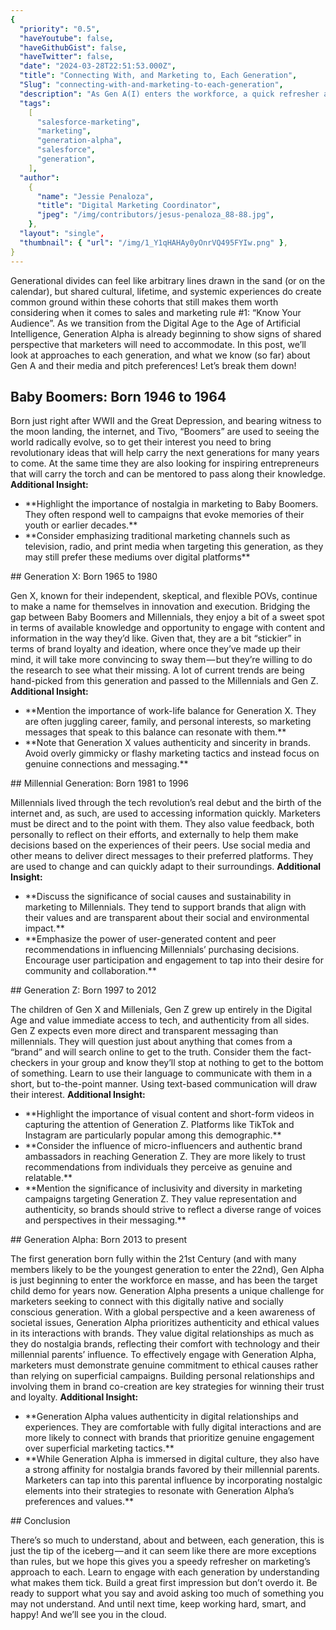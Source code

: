 ```yaml
---
{
  "priority": "0.5",
  "haveYoutube": false,
  "haveGithubGist": false,
  "haveTwitter": false,
  "date": "2024-03-28T22:51:53.000Z",
  "title": "Connecting With, and Marketing to, Each Generation",
  "Slug": "connecting-with-and-marketing-to-each-generation",
  "description": "As Gen A(I) enters the workforce, a quick refresher and a new audience..",
  "tags":
    [
      "salesforce-marketing",
      "marketing",
      "generation-alpha",
      "salesforce",
      "generation",
    ],
  "author":
    {
      "name": "Jessie Penaloza",
      "title": "Digital Marketing Coordinator",
      "jpeg": "/img/contributors/jesus-penaloza_88-88.jpg",
    },
  "layout": "single",
  "thumbnail": { "url": "/img/1_Y1qHAHAy0yOnrVQ495FYIw.png" },
}
---
```


Generational divides can feel like arbitrary lines drawn in the sand (or on the calendar), but shared cultural, lifetime, and systemic experiences do create common ground within these cohorts that still makes them worth considering when it comes to sales and marketing rule #1: “Know Your Audience”.
As we transition from the Digital Age to the Age of Artificial Intelligence, Generation Alpha is already beginning to show signs of shared perspective that marketers will need to accommodate.
In this post, we’ll look at approaches to each generation, and what we know (so far) about Gen A and their media and pitch preferences!
Let’s break them down!

## Baby Boomers: Born 1946 to 1964

Born just right after WWII and the Great Depression, and bearing witness to the moon landing, the internet, and Tivo, “Boomers” are used to seeing the world radically evolve, so to get their interest you need to bring revolutionary ideas that will help carry the next generations for many years to come. At the same time they are also looking for inspiring entrepreneurs that will carry the torch and can be mentored to pass along their knowledge.
**Additional Insight:**

<ul><li>**Highlight the importance of nostalgia in marketing to Baby Boomers. They often respond well to campaigns that evoke memories of their youth or earlier decades.**</li><li>**Consider emphasizing traditional marketing channels such as television, radio, and print media when targeting this generation, as they may still prefer these mediums over digital platforms**</li></ul>
## Generation X: Born 1965 to 1980

Gen X, known for their independent, skeptical, and flexible POVs, continue to make a name for themselves in innovation and execution. Bridging the gap between Baby Boomers and Millennials, they enjoy a bit of a sweet spot in terms of available knowledge and opportunity to engage with content and information in the way they’d like. Given that, they are a bit “stickier” in terms of brand loyalty and ideation, where once they’ve made up their mind, it will take more convincing to sway them — but they’re willing to do the research to see what their missing. A lot of current trends are being hand-picked from this generation and passed to the Millennials and Gen Z.
**Additional Insight:**

<ul><li>**Mention the importance of work-life balance for Generation X. They are often juggling career, family, and personal interests, so marketing messages that speak to this balance can resonate with them.**</li><li>**Note that Generation X values authenticity and sincerity in brands. Avoid overly gimmicky or flashy marketing tactics and instead focus on genuine connections and messaging.**</li></ul>
## Millennial Generation: Born 1981 to 1996

Millennials lived through the tech revolution’s real debut and the birth of the internet and, as such, are used to accessing information quickly. Marketers must be direct and to the point with them. They also value feedback, both personally to reflect on their efforts, and externally to help them make decisions based on the experiences of their peers. Use social media and other means to deliver direct messages to their preferred platforms. They are used to change and can quickly adapt to their surroundings.
**Additional Insight:**

<ul><li>**Discuss the significance of social causes and sustainability in marketing to Millennials. They tend to support brands that align with their values and are transparent about their social and environmental impact.**</li><li>**Emphasize the power of user-generated content and peer recommendations in influencing Millennials’ purchasing decisions. Encourage user participation and engagement to tap into their desire for community and collaboration.**</li></ul>
## Generation Z: Born 1997 to 2012

The children of Gen X and Millenials, Gen Z grew up entirely in the Digital Age and value immediate access to tech, and authenticity from all sides. Gen Z expects even more direct and transparent messaging than millennials. They will question just about anything that comes from a “brand” and will search online to get to the truth. Consider them the fact-checkers in your group and know they’ll stop at nothing to get to the bottom of something. Learn to use their language to communicate with them in a short, but to-the-point manner. Using text-based communication will draw their interest.
**Additional Insight:**

<ul><li>**Highlight the importance of visual content and short-form videos in capturing the attention of Generation Z. Platforms like TikTok and Instagram are particularly popular among this demographic.**</li><li>**Consider the influence of micro-influencers and authentic brand ambassadors in reaching Generation Z. They are more likely to trust recommendations from individuals they perceive as genuine and relatable.**</li><li>**Mention the significance of inclusivity and diversity in marketing campaigns targeting Generation Z. They value representation and authenticity, so brands should strive to reflect a diverse range of voices and perspectives in their messaging.**</li></ul>
## Generation Alpha: Born 2013 to present

The first generation born fully within the 21st Century (and with many members likely to be the youngest generation to enter the 22nd), Gen Alpha is just beginning to enter the workforce en masse, and has been the target child demo for years now.
Generation Alpha presents a unique challenge for marketers seeking to connect with this digitally native and socially conscious generation. With a global perspective and a keen awareness of societal issues, Generation Alpha prioritizes authenticity and ethical values in its interactions with brands. They value digital relationships as much as they do nostalgia brands, reflecting their comfort with technology and their millennial parents’ influence. To effectively engage with Generation Alpha, marketers must demonstrate genuine commitment to ethical causes rather than relying on superficial campaigns. Building personal relationships and involving them in brand co-creation are key strategies for winning their trust and loyalty.
**Additional Insight:**

<ul><li>**Generation Alpha values authenticity in digital relationships and experiences. They are comfortable with fully digital interactions and are more likely to connect with brands that prioritize genuine engagement over superficial marketing tactics.**</li><li>**While Generation Alpha is immersed in digital culture, they also have a strong affinity for nostalgia brands favored by their millennial parents. Marketers can tap into this parental influence by incorporating nostalgic elements into their strategies to resonate with Generation Alpha’s preferences and values.**</li></ul>
## Conclusion

There’s so much to understand, about and between, each generation, this is just the tip of the iceberg — and it can seem like there are more exceptions than rules, but we hope this gives you a speedy refresher on marketing’s approach to each.
Learn to engage with each generation by understanding what makes them tick. Build a great first impression but don’t overdo it. Be ready to support what you say and avoid asking too much of something you may not understand.
And until next time, keep working hard, smart, and happy! And we’ll see you in the cloud.
